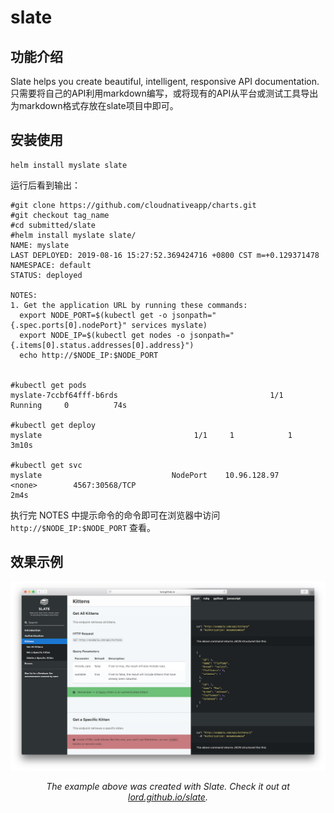 # slate

## 功能介绍

Slate helps you create beautiful, intelligent, responsive API documentation.
只需要将自己的API利用markdown编写，或将现有的API从平台或测试工具导出为markdown格式存放在slate项目中即可。


## 安装使用 

```shell
helm install myslate slate
```

运行后看到输出：

```shell
#git clone https://github.com/cloudnativeapp/charts.git
#git checkout tag_name
#cd submitted/slate
#helm install myslate slate/
NAME: myslate
LAST DEPLOYED: 2019-08-16 15:27:52.369424716 +0800 CST m=+0.129371478
NAMESPACE: default
STATUS: deployed

NOTES:
1. Get the application URL by running these commands:
  export NODE_PORT=$(kubectl get -o jsonpath="{.spec.ports[0].nodePort}" services myslate)
  export NODE_IP=$(kubectl get nodes -o jsonpath="{.items[0].status.addresses[0].address}")
  echo http://$NODE_IP:$NODE_PORT
  

#kubectl get pods
myslate-7ccbf64fff-b6rds                                  1/1     Running     0          74s

#kubectl get deploy
myslate                                  1/1     1            1           3m10s

#kubectl get svc
myslate                             NodePort    10.96.128.97     <none>        4567:30568/TCP                                          2m4s
```

执行完 NOTES 中提示命令的命令即可在浏览器中访问 `http://$NODE_IP:$NODE_PORT` 查看。

## 效果示例

<p align="center"><img src="https://raw.githubusercontent.com/lord/img/master/screenshot-slate.png" width=700 alt="Screenshot of Example Documentation created with Slate"></p>

<p align="center"><em>The example above was created with Slate. Check it out at <a href="https://lord.github.io/slate">lord.github.io/slate</a>.</em></p>

